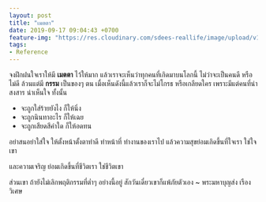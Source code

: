 ```yaml
---
layout: post
title: "เมตตา"
date: 2019-09-17 09:04:43 +0700
feature-img: "https://res.cloudinary.com/sdees-reallife/image/upload/v1555658919/sample_feature_img.png"
tags:
- Reference
---
```

จงฝึกฝนใจเราให้มี **เมตตา** ไว้ให้มาก แล้วเราจะเห็นว่าทุกคนที่เกิดมาบนโลกนี้ ไม่ว่าจะเป็นคนดี หรือไม่ดี ล้วนแต่มี **กรรม** เป็นของๆ ตน เมื่อเห็นดังนี้แล้วเราก็จะไม่โกรธ หรือเกลียดใคร เพราะมีแต่คนที่น่าสงสาร น่าเห็นใจ ทั้งนั้น

- จะถูกใส่ร้ายยังไง ก็ให้นิ่ง
- จะถูกนินทาอะไร ก็ให้เฉย
- จะถูกเสียดสีคำใด ก็ให้อดทน

อย่าสนอย่าใส่ใจ ให้ตั้งหน้าตั้งตาทำดี ทำหน้าที่ ทำงานของเราไป แล้วความสุขย่อมเกิดขึ้นที่ใจเรา ใช่ใจเขา

และความเจริญ ย่อมเกิดขึ้นที่ชีวิตเรา ใช่ชีวิตเขา

ส่วนเขา ถ้ายังไม่เลิกพฤติกรรมที่ต่ำๆ อย่างนี้อยู่ สักวันเดี๋ยวเขาก็แพ้ภัยตัวเอง ~ พระมหาบุญส่ง เรืองวิเศษ
